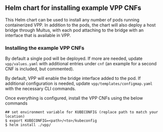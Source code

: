 ## Helm chart for installing example VPP CNFs

This Helm chart can be used to install any number of pods running containerized VPP. In addition to the pods, the chart will also deploy a host bridge through Multus, with each pod attaching to the bridge with an interface that is available in VPP.

### Installing the example VPP CNFs
By default a single pod will be deployed. If more are needed, update `vpp/values.yaml` with additional entries under `cnf` (an example for a second CNF is included, but commented).

By default, VPP will enable the bridge interface added to the pod. If additional configuration is needed, update `vpp/templates/configmap.yaml` with the necessary CLI commands.

Once everything is configured, install the VPP CNFs using the below commands
```
## set environment variable for KUBECONFIG (replace path to match your location)
$ export KUBECONFIG=<path>/<to>/kubeconfig
$ helm install ./vpp/
```
